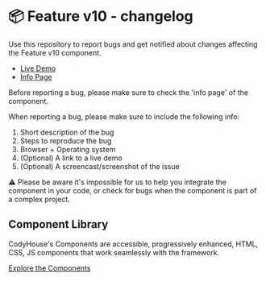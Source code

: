 # 📦 Feature v10 - changelog

Use this repository to report bugs and get notified about changes affecting the Feature v10 component.

- [Live Demo](https://codyhouse.co/ds/components/app/feature-v10)
- [Info Page](https://codyhouse.co/ds/components/info/feature-v10)

Before reporting a bug, please make sure to check the 'info page' of the component. 

When reporting a bug, please make sure to include the following info:

1. Short description of the bug
2. Steps to reproduce the bug
3. Browser + Operating system
4. (Optional) A link to a live demo
5. (Optional) A screencast/screenshot of the issue

⚠️ Please be aware it's impossible for us to help you integrate the component in your code, or check for bugs when the component is part of a complex project.

## Component Library

CodyHouse's Components are accessible, progressively enhanced, HTML, CSS, JS components that work seamlessly with the framework.

[Explore the Components](https://codyhouse.co/ds/components)
